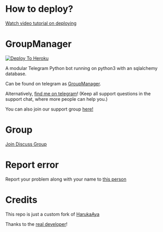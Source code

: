 # How to deploy?
[Watch video tutorial on deploying](https://youtu.be/gXXFpTAk6Vo)

# GroupManager

[![Deploy To Heroku](https://www.herokucdn.com/deploy/button.svg)](https://dashboard.heroku.com/new?template=https%3A%2F%2Fgithub.com%2FbelajarProgaming%2Fgroupmanager)

A modular Telegram Python bot running on python3 with an sqlalchemy database.

Can be found on telegram as [GroupManager](https://t.me/tg_groupmanagerbot).

Alternatively, [find me on telegram](https://t.me/xditya)! (Keep all support questions in the support chat, where more people can help you.)

You can also join our support group [here!](https://t.me/tg_groupmanagerbot)

# Group
[Join Discuss Group](https://t.me/giveaways_24hrs)

# Report error
Report your problem along with your name to [this person](https://t.me/xditya)

# Credits
This repo is just a custom fork of [HarukaAya](https://gitlab.com/HarukaNetwork/OSS/HarukaAya)

Thanks to the [real developer](https://t.me/RealAkito)!
